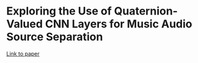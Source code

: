 # Exploring the Use of Quaternion-Valued CNN Layers for Music Audio Source Separation

[Link to paper](quaternion_unet_report.pdf)
